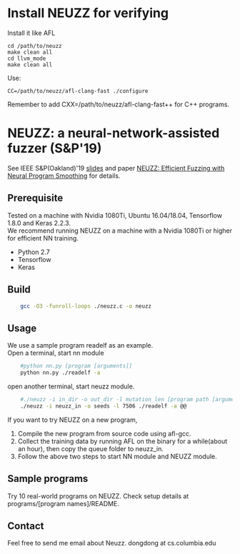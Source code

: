 # Install NEUZZ for verifying

Install it like AFL

    cd /path/to/neuzz
    make clean all
    cd llvm_mode
    make clean all

Use:

    CC=/path/to/neuzz/afl-clang-fast ./configure

Remember to add CXX=/path/to/neuzz/afl-clang-fast++ for C++ programs.



# NEUZZ: a neural-network-assisted fuzzer (S&P'19)
See IEEE S&P(Oakland)'19 [slides](https://drive.google.com/file/d/1_A33wucTOA2nZpKVArvsXajh-2LNrCZK/view?usp=sharing) and paper [NEUZZ: Efficient Fuzzing with Neural Program Smoothing](https://arxiv.org/abs/1807.05620) for details.
## Prerequisite
Tested on a machine with Nvidia 1080Ti, Ubuntu 16.04/18.04, Tensorflow 1.8.0 and Keras 2.2.3.<br/>
We recommend running NEUZZ on a machine with a Nvidia 1080Ti or higher for efficient NN training.
- Python 2.7
- Tensorflow
- Keras
## Build
```bash
    gcc -O3 -funroll-loops ./neuzz.c -o neuzz
```
## Usage
We use a sample program readelf as an example.<br/>
Open a terminal, start nn module
```bash
    #python nn.py [program [arguments]]
    python nn.py ./readelf -a
```
open another terminal, start neuzz module.
```bash
    #./neuzz -i in_dir -o out_dir -l mutation_len [program path [arguments]] @@
    ./neuzz -i neuzz_in -o seeds -l 7506 ./readelf -a @@  
```
If you want to try NEUZZ on a new program, 
1. Compile the new program from source code using afl-gcc.
2. Collect the training data by running AFL on the binary for a while(about an hour), then copy the queue folder to neuzz_in.
3. Follow the above two steps to start NN module and NEUZZ module.
## Sample programs
Try 10 real-world programs on NEUZZ. Check setup details at programs/[program names]/README.

## Contact
Feel free to send me email about Neuzz. dongdong at cs.columbia.edu



